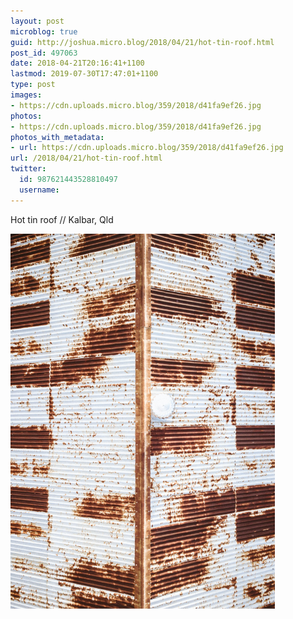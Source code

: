 ```yaml
---
layout: post
microblog: true
guid: http://joshua.micro.blog/2018/04/21/hot-tin-roof.html
post_id: 497063
date: 2018-04-21T20:16:41+1100
lastmod: 2019-07-30T17:47:01+1100
type: post
images:
- https://cdn.uploads.micro.blog/359/2018/d41fa9ef26.jpg
photos:
- https://cdn.uploads.micro.blog/359/2018/d41fa9ef26.jpg
photos_with_metadata:
- url: https://cdn.uploads.micro.blog/359/2018/d41fa9ef26.jpg
url: /2018/04/21/hot-tin-roof.html
twitter:
  id: 987621443528810497
  username: 
---
```

Hot tin roof // Kalbar, Qld

<img src="uploads/2018/d41fa9ef26.jpg" width="423" height="600" />
